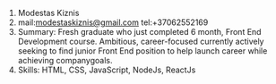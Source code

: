 1. Modestas Kiznis
2. mail:modestaskiznis@gmail.com tel:+37062552169
3. Summary: Fresh graduate who just completed 6
month, Front End Development course. Ambitious, career-focused currently actively seeking to find junior Front End position to help launch career while achieving companygoals.
4. Skills: HTML, CSS, JavaScript, NodeJs, ReactJs
